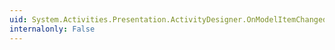 ```yaml
---
uid: System.Activities.Presentation.ActivityDesigner.OnModelItemChanged(System.Object)
internalonly: False
---
```

